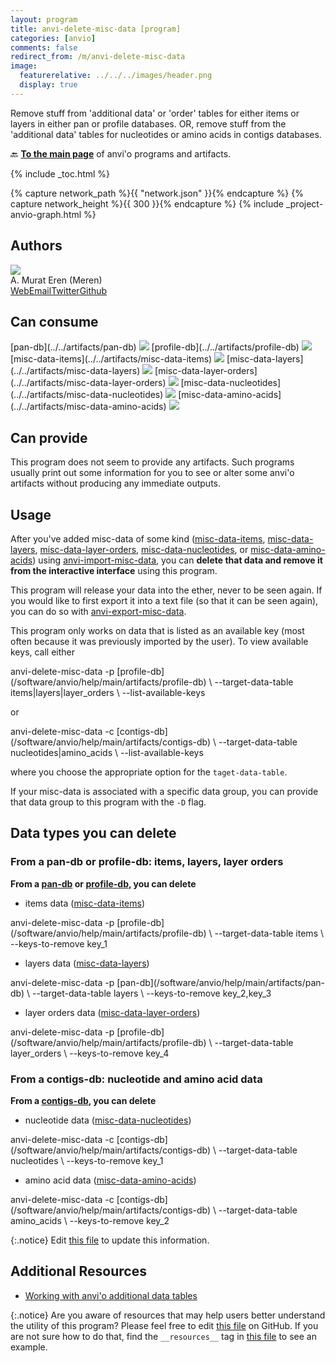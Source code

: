 ```yaml
---
layout: program
title: anvi-delete-misc-data [program]
categories: [anvio]
comments: false
redirect_from: /m/anvi-delete-misc-data
image:
  featurerelative: ../../../images/header.png
  display: true
---
```


Remove stuff from &#x27;additional data&#x27; or &#x27;order&#x27; tables for either items or layers in either pan or profile databases. OR, remove stuff from the &#x27;additional data&#x27; tables for nucleotides or amino acids in contigs databases.

🔙 **[To the main page](../../)** of anvi'o programs and artifacts.


{% include _toc.html %}
<div id="svg" class="subnetwork"></div>
{% capture network_path %}{{ "network.json" }}{% endcapture %}
{% capture network_height %}{{ 300 }}{% endcapture %}
{% include _project-anvio-graph.html %}


## Authors

<div class="page-author"><div class="page-author-info"><div class="page-person-photo"><img class="page-person-photo-img" src="../../images/authors/meren.jpg" /></div><div class="page-person-info-box"><span class="page-author-name">A. Murat Eren (Meren)</span><div class="page-author-social-box"><a href="http://meren.org" class="person-social" target="_blank"><i class="fa fa-fw fa-home"></i>Web</a><a href="mailto:a.murat.eren@gmail.com" class="person-social" target="_blank"><i class="fa fa-fw fa-envelope-square"></i>Email</a><a href="http://twitter.com/merenbey" class="person-social" target="_blank"><i class="fa fa-fw fa-twitter-square"></i>Twitter</a><a href="http://github.com/meren" class="person-social" target="_blank"><i class="fa fa-fw fa-github"></i>Github</a></div></div></div></div>



## Can consume


<p style="text-align: left" markdown="1"><span class="artifact-r">[pan-db](../../artifacts/pan-db) <img src="../../images/icons/DB.png" class="artifact-icon-mini" /></span> <span class="artifact-r">[profile-db](../../artifacts/profile-db) <img src="../../images/icons/DB.png" class="artifact-icon-mini" /></span> <span class="artifact-r">[misc-data-items](../../artifacts/misc-data-items) <img src="../../images/icons/CONCEPT.png" class="artifact-icon-mini" /></span> <span class="artifact-r">[misc-data-layers](../../artifacts/misc-data-layers) <img src="../../images/icons/CONCEPT.png" class="artifact-icon-mini" /></span> <span class="artifact-r">[misc-data-layer-orders](../../artifacts/misc-data-layer-orders) <img src="../../images/icons/CONCEPT.png" class="artifact-icon-mini" /></span> <span class="artifact-r">[misc-data-nucleotides](../../artifacts/misc-data-nucleotides) <img src="../../images/icons/CONCEPT.png" class="artifact-icon-mini" /></span> <span class="artifact-r">[misc-data-amino-acids](../../artifacts/misc-data-amino-acids) <img src="../../images/icons/CONCEPT.png" class="artifact-icon-mini" /></span></p>


## Can provide


This program does not seem to provide any artifacts. Such programs usually print out some information for you to see or alter some anvi'o artifacts without producing any immediate outputs.


## Usage


After you've added misc-data of some kind (<span class="artifact-n">[misc-data-items](/software/anvio/help/main/artifacts/misc-data-items)</span>, <span class="artifact-n">[misc-data-layers](/software/anvio/help/main/artifacts/misc-data-layers)</span>, <span class="artifact-n">[misc-data-layer-orders](/software/anvio/help/main/artifacts/misc-data-layer-orders)</span>, <span class="artifact-n">[misc-data-nucleotides](/software/anvio/help/main/artifacts/misc-data-nucleotides)</span>, or <span class="artifact-n">[misc-data-amino-acids](/software/anvio/help/main/artifacts/misc-data-amino-acids)</span>) using <span class="artifact-p">[anvi-import-misc-data](/software/anvio/help/main/programs/anvi-import-misc-data)</span>, you can **delete that data and remove it from the interactive interface** using this program. 

This program will release your data into the ether, never to be seen again. If you would like to first export it into a text file (so that it can be seen again), you can do so with <span class="artifact-p">[anvi-export-misc-data](/software/anvio/help/main/programs/anvi-export-misc-data)</span>. 

This program only works on data that is listed as an available key (most often because it was previously imported by the user). To view available keys, call either

<div class="codeblock" markdown="1">
anvi&#45;delete&#45;misc&#45;data &#45;p <span class="artifact&#45;n">[profile&#45;db](/software/anvio/help/main/artifacts/profile&#45;db)</span> \
                      &#45;&#45;target&#45;data&#45;table items|layers|layer_orders \
                      &#45;&#45;list&#45;available&#45;keys
</div>

or 

<div class="codeblock" markdown="1">
anvi&#45;delete&#45;misc&#45;data &#45;c <span class="artifact&#45;n">[contigs&#45;db](/software/anvio/help/main/artifacts/contigs&#45;db)</span> \
                      &#45;&#45;target&#45;data&#45;table nucleotides|amino_acids \
                      &#45;&#45;list&#45;available&#45;keys
</div>

where you choose the appropriate option for the `taget-data-table`. 

If your misc-data is associated with a specific data group, you can provide that data group to this program with the `-D` flag. 

## Data types you can delete 

### From a pan-db or profile-db: items, layers, layer orders

**From a <span class="artifact-n">[pan-db](/software/anvio/help/main/artifacts/pan-db)</span> or <span class="artifact-n">[profile-db](/software/anvio/help/main/artifacts/profile-db)</span>, you can delete**

- items data (<span class="artifact-n">[misc-data-items](/software/anvio/help/main/artifacts/misc-data-items)</span>) 

<div class="codeblock" markdown="1">
anvi&#45;delete&#45;misc&#45;data &#45;p <span class="artifact&#45;n">[profile&#45;db](/software/anvio/help/main/artifacts/profile&#45;db)</span> \
                      &#45;&#45;target&#45;data&#45;table items \
                      &#45;&#45;keys&#45;to&#45;remove key_1
</div>

- layers data (<span class="artifact-n">[misc-data-layers](/software/anvio/help/main/artifacts/misc-data-layers)</span>)

<div class="codeblock" markdown="1">
anvi&#45;delete&#45;misc&#45;data &#45;p <span class="artifact&#45;n">[pan&#45;db](/software/anvio/help/main/artifacts/pan&#45;db)</span> \
                      &#45;&#45;target&#45;data&#45;table layers \
                      &#45;&#45;keys&#45;to&#45;remove key_2,key_3
</div>

- layer orders data (<span class="artifact-n">[misc-data-layer-orders](/software/anvio/help/main/artifacts/misc-data-layer-orders)</span>)

<div class="codeblock" markdown="1">
anvi&#45;delete&#45;misc&#45;data &#45;p <span class="artifact&#45;n">[profile&#45;db](/software/anvio/help/main/artifacts/profile&#45;db)</span> \
                      &#45;&#45;target&#45;data&#45;table layer_orders \
                      &#45;&#45;keys&#45;to&#45;remove key_4
</div>

### From a contigs-db: nucleotide and amino acid data

**From a <span class="artifact-n">[contigs-db](/software/anvio/help/main/artifacts/contigs-db)</span>, you can delete**

- nucleotide data (<span class="artifact-n">[misc-data-nucleotides](/software/anvio/help/main/artifacts/misc-data-nucleotides)</span>)

<div class="codeblock" markdown="1">
anvi&#45;delete&#45;misc&#45;data &#45;c <span class="artifact&#45;n">[contigs&#45;db](/software/anvio/help/main/artifacts/contigs&#45;db)</span> \
                      &#45;&#45;target&#45;data&#45;table nucleotides \
                      &#45;&#45;keys&#45;to&#45;remove key_1
</div>

- amino acid data (<span class="artifact-n">[misc-data-amino-acids](/software/anvio/help/main/artifacts/misc-data-amino-acids)</span>)

<div class="codeblock" markdown="1">
anvi&#45;delete&#45;misc&#45;data &#45;c <span class="artifact&#45;n">[contigs&#45;db](/software/anvio/help/main/artifacts/contigs&#45;db)</span> \
                      &#45;&#45;target&#45;data&#45;table amino_acids \
                      &#45;&#45;keys&#45;to&#45;remove key_2
</div>


{:.notice}
Edit [this file](https://github.com/merenlab/anvio/tree/master/anvio/docs/programs/anvi-delete-misc-data.md) to update this information.


## Additional Resources


* [Working with anvi&#x27;o additional data tables](http://merenlab.org/2017/12/11/additional-data-tables/#views-items-layers-orders-some-anvio-terminology)


{:.notice}
Are you aware of resources that may help users better understand the utility of this program? Please feel free to edit [this file](https://github.com/merenlab/anvio/tree/master/bin/anvi-delete-misc-data) on GitHub. If you are not sure how to do that, find the `__resources__` tag in [this file](https://github.com/merenlab/anvio/blob/master/bin/anvi-interactive) to see an example.
